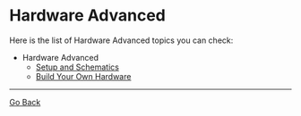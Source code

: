 # Hardware Advanced


Here is the list of Hardware Advanced topics you can check:


- Hardware Advanced
    * [Setup and Schematics](hardware-advanced-setup.md)
    * [Build Your Own Hardware](hardware-advanced-byohw.md)


---

[Go Back](/Documentation/readme.md)